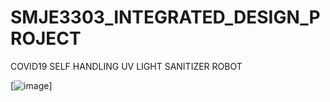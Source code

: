 # SMJE3303_INTEGRATED_DESIGN_PROJECT
COVID19 SELF HANDLING UV LIGHT SANITIZER ROBOT

[![image](https://github.com/Hanieff/SMJE3303_INTEGRATED_DESIGN_PROJECT/blob/main/Poster.jpg)]
